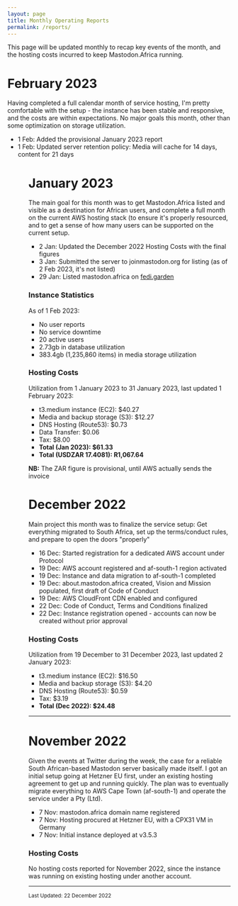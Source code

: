 ```yaml
---
layout: page
title: Monthly Operating Reports
permalink: /reports/
---
```


<p>This page will be updated monthly to recap key events of the month, and the hosting costs incurred to keep Mastodon.Africa running.</p>

<h1>February 2023</h1>

<p>Having completed a full calendar month of service hosting, I'm pretty comfortable with the setup - the instance has been stable and responsive, and the costs are within expectations. No major goals this month, other than some optimization on storage utilization.</p>

<ul>
  <li>1 Feb: Added the provisional January 2023 report</li>
  <li>1 Feb: Updated server retention policy: Media will cache for 14 days, content for 21 days</li>
<ul>

<h1>January 2023</h1>

<p>The main goal for this month was to get Mastodon.Africa listed and visible as a destination for African users, and complete a full month on the current AWS hosting stack (to ensure it's properly resourced, and to get a sense of how many users can be supported on the current setup.</p>

<ul>
  <li>2 Jan: Updated the December 2022 Hosting Costs with the final figures</li>
  <li>3 Jan: Submitted the server to joinmastodon.org for listing (as of 2 Feb 2023, it's not listed)</li>
  <li>29 Jan: Listed mastodon.africa on <a href="https://fedi.garden/mastodon-africa/" target="_blank">fedi.garden</a></li>
</ul>

<h3>Instance Statistics</h3>

<p>As of 1 Feb 2023:</p>

<ul>
  <li>No user reports</li>
  <li>No service downtime</li>
  <li>20 active users</li>
  <li>2.73gb in database utilization</li>
  <li>383.4gb (1,235,860 items) in media storage utilization</li>
</ul>

<h3>Hosting Costs</h3>

<p>Utilization from 1 January 2023 to 31 January 2023, last updated 1 February 2023:</p>

<ul>
  <li>t3.medium instance (EC2): $40.27</li>
  <li>Media and backup storage (S3): $12.27</li>
  <li>DNS Hosting (Route53): $0.73</li>
  <li>Data Transfer: $0.06</li>
  <li>Tax: $8.00</li>
  <li><strong>Total (Jan 2023): $61.33</strong></li>
  <li><strong>Total (USDZAR 17.4081): R1,067.64</strong></li>
</ul>

<p><strong>NB:</strong> The ZAR figure is provisional, until AWS actually sends the invoice</p>

<h1>December 2022</h1>

<p>Main project this month was to finalize the service setup: Get everything migrated to South Africa, set up the terms/conduct rules, and prepare to open the doors "properly"</p>

<ul>
<li>16 Dec: Started registration for a dedicated AWS account under Protocol </li>
<li>19 Dec: AWS account registered and af-south-1 region activated</li>
<li>19 Dec: Instance and data migration to af-south-1 completed</li>
<li>19 Dec: about.mastodon.africa created, Vision and Mission populated, first draft of Code of Conduct</li>
<li>19 Dec: AWS CloudFront CDN enabled and configured</li>
<li>22 Dec: Code of Conduct, Terms and Conditions finalized</li>
<li>22 Dec: Instance registration opened - accounts can now be created without prior approval</li>
</ul>

<h3>Hosting Costs</h3>

<p>Utilization from 19 December to 31 December 2023, last updated 2 January 2023:</p>

<ul>
  <li>t3.medium instance (EC2): $16.50</li>
  <li>Media and backup storage (S3): $4.20</li>
  <li>DNS Hosting (Route53): $0.59</li>
  <li>Tax: $3.19</li>
  <li><strong>Total (Dec 2022): $24.48</strong></li>
</ul>

<hr>

<h1>November 2022</h1>

Given the events at Twitter during the week, the case for a reliable South African-based Mastodon server basically made itself. I got an initial setup going at Hetzner EU first, under an existing hosting agreement to get up and running quickly. The plan was to eventually migrate everything to AWS Cape Town (af-south-1) and operate the service under a Pty (Ltd).

<ul>
  <li>7 Nov: mastodon.africa domain name registered</li>
  <li>7 Nov: Hosting procured at Hetzner EU, with a CPX31 VM in Germany</li>
  <li>7 Nov: Initial instance deployed at v3.5.3</li>
</ul>

<h3>Hosting Costs</h3>

<p>No hosting costs reported for November 2022, since the instance was running on existing hosting under another account.</p>

<hr>

<small>Last Updated: 22 December 2022</small>
